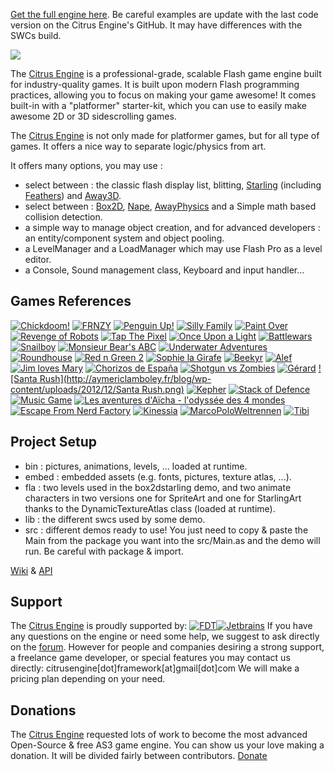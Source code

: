 [Get the full engine here](https://github.com/alamboley/Citrus-Engine). Be careful examples are update with the last code version on the Citrus Engine's GitHub. It may have differences with the SWCs build.

![](http://aymericlamboley.fr/blog/wp-content/uploads/2012/11/citrus-logo-2D.png)

The [Citrus Engine](http://citrusengine.com/) is a professional-grade, scalable Flash game engine built for industry-quality games. It is built upon modern Flash programming practices, allowing you to focus on making your game awesome! It comes built-in with a "platformer" starter-kit, which you can use to easily make awesome 2D or 3D sidescrolling games.

The [Citrus Engine](http://citrusengine.com/) is not only made for platformer games, but for all type of games. It offers a nice way to separate logic/physics from art.

It offers many options, you may use :
- select between : the classic flash display list, blitting, [Starling](http://gamua.com/starling/) (including [Feathers](http://feathersui.com/)) and [Away3D](http://away3d.com/).
- select between : [Box2D](http://www.box2d.org/manual.html), [Nape](http://napephys.com/), [AwayPhysics](https://github.com/away3d/awayphysics-core-fp11) and a Simple math based collision detection.
- a simple way to manage object creation, and for advanced developers : an entity/component system and object pooling.
- a LevelManager and a LoadManager which may use Flash Pro as a level editor.
- a Console, Sound management class, Keyboard and input handler...

Games References
----------------
[![Chickdoom!](http://aymericlamboley.fr/blog/wp-content/uploads/2014/11/Chickdoom.png)](https://itunes.apple.com/us/app/chickdoom-chicken-vs-aliens/id860555162?mt=8)
[![FRNZY](http://aymericlamboley.fr/blog/wp-content/uploads/2014/11/FRNZY.png)](http://www.carefirstsocial.com/frnzy/)
[![Penguin Up!](http://aymericlamboley.fr/blog/wp-content/uploads/2014/11/Penguin-Up!.png)](https://itunes.apple.com/sg/app/penguin-up!/id900800765?mt=8)
[![Silly Family](http://aymericlamboley.fr/blog/wp-content/uploads/2014/04/silly-family.png)](http://rdrct.it/sillyfamily)
[![Paint Over](http://aymericlamboley.fr/blog/wp-content/uploads/2014/04/paintover.png)](http://www.newgrounds.com/portal/view/637713)
[![Revenge of Robots](http://aymericlamboley.fr/blog/wp-content/uploads/2014/04/revengeofrobots.png)](https://itunes.apple.com/us/app/revenge-of-robots/id855173133)
[![Tap The Pixel](http://aymericlamboley.fr/blog/wp-content/uploads/2014/03/tappixel.png)](https://itunes.apple.com/en/app/tap-the-pixel/id688562779?mt=8)
[![Once Upon a Light](http://aymericlamboley.fr/blog/wp-content/uploads/2013/12/once-upon.png)](http://www.onceuponalight.com)
[![Battlewars](http://aymericlamboley.fr/blog/wp-content/uploads/2013/11/Battlewars.png)](http://www.newgrounds.com/portal/view/627927)
[![Snailboy](http://aymericlamboley.fr/blog/wp-content/uploads/2013/09/snailboy.png)](http://www.thoopid.com/snailboy-presskit)
[![Monsieur Bear's ABC](http://aymericlamboley.fr/blog/wp-content/uploads/2013/09/abc.png)](http://rdrct.it/monsieurbearsabc)
[![Underwater Adventures](http://aymericlamboley.fr/blog/wp-content/uploads/2013/08/underwaterAdventures.png)](http://underwateradventuresgame.com/)
[![Roundhouse](http://aymericlamboley.fr/blog/wp-content/uploads/2013/06/roundhouse.png)](http://roundhousegame.com/)
[![Red n Green 2](http://aymericlamboley.fr/blog/wp-content/uploads/2013/05/red-green-2.png)](http://meowbeast.com/game/red-n-green-2/)
[![Sophie la Girafe](http://aymericlamboley.fr/blog/wp-content/uploads/2013/05/sophie-2.png)](https://itunes.apple.com/fr/app/sophie-la-girafe/id649739520?l=fr&ls=1&mt=8)
[![Beekyr](http://aymericlamboley.fr/blog/wp-content/uploads/2013/05/Beekyr.png)](https://play.google.com/store/apps/details?id=air.air.BeekyrAndroid)
[![Alef](http://aymericlamboley.fr/blog/wp-content/uploads/2013/04/Alef.png)](https://itunes.apple.com/us/app/alef/id632002337?ls=1&mt=8)
[![Jim loves Mary](http://aymericlamboley.fr/blog/wp-content/uploads/2013/04/jim-mary.png)](http://meowbeast.com/game/jim-loves-mary/)
[![Chorizos de España](http://aymericlamboley.fr/blog/wp-content/uploads/2013/03/Chorizos.png)](https://play.google.com/store/apps/details?id=air.com.ravalmatic.ChorizosDeEspana)
[![Shotgun vs Zombies](http://aymericlamboley.fr/blog/wp-content/uploads/2013/03/Shotgun-vs-Zombies.png)](http://armorgames.com/play/14737/shotgun-vs-zombies)
[![Gérard](http://aymericlamboley.fr/blog/wp-content/uploads/2013/02/gerard.png)](https://play.google.com/store/apps/details?id=air.com.studio3wg.gerard)
[![Santa Rush](http://aymericlamboley.fr/blog/wp-content/uploads/2012/12/Santa Rush.png)](https://play.google.com/store/apps/details?id=air.com.studio3wg.SantaRush)
[![Kepher](http://aymericlamboley.fr/blog/wp-content/uploads/2012/12/Kepher.png)](http://www.daarboven.net/kepher_comingsoon.html)
[![Stack of Defence](http://aymericlamboley.fr/blog/wp-content/uploads/2012/11/stackofdefence.png)](http://www.newgrounds.com/portal/view/606457)
[![Music Game](http://aymericlamboley.fr/blog/wp-content/uploads/2012/11/cynic.png)](http://cynicmusic.com/citrus/)
[![Les aventures d'Aïcha - l'odyssée des 4 mondes](http://aymericlamboley.fr/blog/wp-content/uploads/2012/11/Aicha.png)](https://www.facebook.com/aichaetvous/app_449473045088858)
[![Escape From Nerd Factory](http://aymericlamboley.fr/blog/wp-content/uploads/2012/09/escape-from-nerd-factory.jpg)](http://www.newgrounds.com/portal/view/598677)
[![Kinessia](http://aymericlamboley.fr/blog/wp-content/uploads/2012/08/Kinessia.jpg)](http://kinessia.aymericlamboley.fr/)
[![MarcoPoloWeltrennen](http://aymericlamboley.fr/blog/wp-content/uploads/2012/08/MarcoPoloWeltrennen.png)](http://www.marcopoloweltrennen.de/)
[![Tibi](http://aymericlamboley.fr/blog/wp-content/uploads/2012/09/Tibi.png)](http://hellorepublic.com/client/tibi/platform/)

Project Setup
-------------
- bin : pictures, animations, levels, ... loaded at runtime.
- embed : embedded assets (e.g. fonts, pictures, texture atlas, ...).
- fla : two levels used in the box2dstarling demo, and two animate characters in two versions one for SpriteArt and one for StarlingArt thanks to the DynamicTextureAtlas class (loaded at runtime).
- lib : the different swcs used by some demo.
- src : different demos ready to use! You just need to copy & paste the Main from the package you want into the src/Main.as and the demo will run. Be careful with package & import.

[Wiki](http://wiki.starling-framework.org/citrus/start) & [API](http://citrusengine.com/api/)

Support
-------
The [Citrus Engine](http://citrusengine.com/) is proudly supported by:
[![FDT](http://aymericlamboley.fr/blog/wp-content/uploads/2013/12/fdt.png)](http://fdt.powerflasher.com/)[![Jetbrains](http://aymericlamboley.fr/blog/wp-content/uploads/2013/12/jetbrains.png)](http://www.jetbrains.com/)
If you have any questions on the engine or need some help, we suggest to ask directly on the [forum](http://forum.starling-framework.org/forum/citrus-engine). However for people and companies desiring a strong support, a freelance game developer, or special features you may contact us directly: citrusengine[dot]framework[at]gmail[dot]com
We will make a pricing plan depending on your need.

Donations
---------
The [Citrus Engine](http://citrusengine.com/) requested lots of work to become the most advanced Open-Source & free AS3 game engine. You can show us your love making a donation. It will be divided fairly between contributors.
[Donate](http://citrusengine.com/support/)
